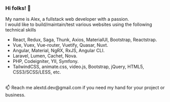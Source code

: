 ### Hi folks! 👋

My name is Alex, a fullstack web developer with a passion.
<br />
I would like to build/maintain/test various websites using the following technical skills

- React, Redux, Saga, Thunk, Axios, MaterialUI, Bootstrap, Reactstrap.
- Vue, Vuex, Vue-router, Vuetify, Quasar, Nuxt.
- Angular, Material, NgRX, RxJS, Angular CLI.
- Laravel, Lumen, Cachet, Nova.
- PHP, Codeigniter, YII, Symfony.
- TailwindCSS, animate.css, video.js, Bootstrap, jQuery, HTML5, CSS3/SCSS/LESS, etc.
<br>
📫 Reach me alextd.dev@gmail.com if you need my hand for your project or business.
